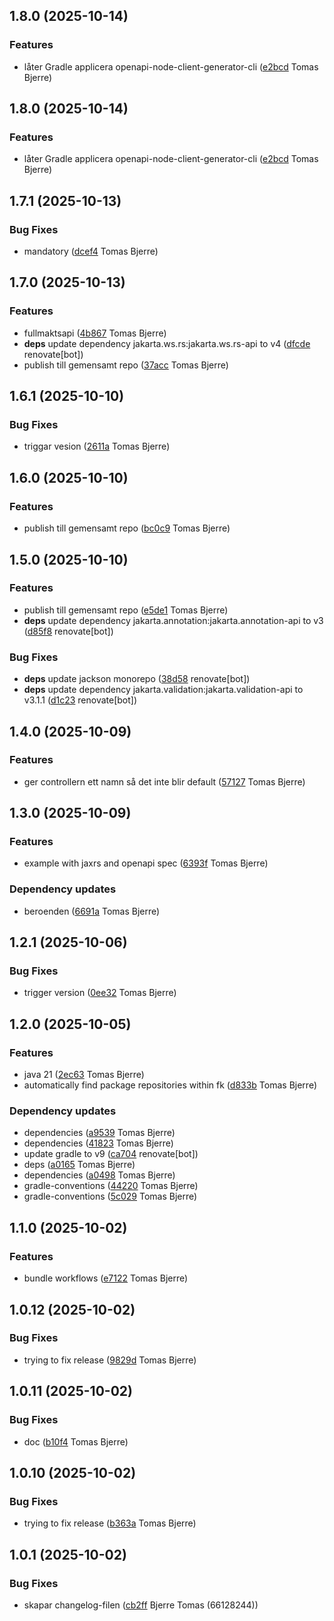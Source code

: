 ## 1.8.0 (2025-10-14)

### Features

-  låter Gradle applicera openapi-node-client-generator-cli ([e2bcd](https://github.com/Forsakringskassan/template-api/commit/e2bcd702e3c9c19) Tomas Bjerre)  

## 1.8.0 (2025-10-14)

### Features

-  låter Gradle applicera openapi-node-client-generator-cli ([e2bcd](https://github.com/Forsakringskassan/template-api/commit/e2bcd702e3c9c19) Tomas Bjerre)  

## 1.7.1 (2025-10-13)

### Bug Fixes

-  mandatory ([dcef4](https://github.com/Forsakringskassan/template-api/commit/dcef44f94bb9f82) Tomas Bjerre)  

## 1.7.0 (2025-10-13)

### Features

-  fullmaktsapi ([4b867](https://github.com/Forsakringskassan/template-api/commit/4b867eec8e947a3) Tomas Bjerre)  
-  **deps**  update dependency jakarta.ws.rs:jakarta.ws.rs-api to v4 ([dfcde](https://github.com/Forsakringskassan/template-api/commit/dfcde53ef1a0a1d) renovate[bot])  
-  publish till gemensamt repo ([37acc](https://github.com/Forsakringskassan/template-api/commit/37accdd20eae729) Tomas Bjerre)  

## 1.6.1 (2025-10-10)

### Bug Fixes

-  triggar vesion ([2611a](https://github.com/Forsakringskassan/template-api/commit/2611a6dd713e59b) Tomas Bjerre)  

## 1.6.0 (2025-10-10)

### Features

-  publish till gemensamt repo ([bc0c9](https://github.com/Forsakringskassan/template-api/commit/bc0c93b09399069) Tomas Bjerre)  

## 1.5.0 (2025-10-10)

### Features

-  publish till gemensamt repo ([e5de1](https://github.com/Forsakringskassan/template-api/commit/e5de16d95ecda35) Tomas Bjerre)  
-  **deps**  update dependency jakarta.annotation:jakarta.annotation-api to v3 ([d85f8](https://github.com/Forsakringskassan/template-api/commit/d85f8ee15c1e7ef) renovate[bot])  

### Bug Fixes

-  **deps**  update jackson monorepo ([38d58](https://github.com/Forsakringskassan/template-api/commit/38d58eb73eb8476) renovate[bot])  
-  **deps**  update dependency jakarta.validation:jakarta.validation-api to v3.1.1 ([d1c23](https://github.com/Forsakringskassan/template-api/commit/d1c232fc5b01ed9) renovate[bot])  

## 1.4.0 (2025-10-09)

### Features

-  ger controllern ett namn så det inte blir default ([57127](https://github.com/Forsakringskassan/template-api/commit/57127914d2074da) Tomas Bjerre)  

## 1.3.0 (2025-10-09)

### Features

-  example with jaxrs and openapi spec ([6393f](https://github.com/Forsakringskassan/template-api/commit/6393fb126a06758) Tomas Bjerre)  

### Dependency updates

- beroenden ([6691a](https://github.com/Forsakringskassan/template-api/commit/6691a4b66b16641) Tomas Bjerre)  
## 1.2.1 (2025-10-06)

### Bug Fixes

-  trigger version ([0ee32](https://github.com/Forsakringskassan/template-api/commit/0ee3278f02de21b) Tomas Bjerre)  

## 1.2.0 (2025-10-05)

### Features

-  java 21 ([2ec63](https://github.com/Forsakringskassan/template-api/commit/2ec63d34ece6c76) Tomas Bjerre)  
-  automatically find package repositories within fk ([d833b](https://github.com/Forsakringskassan/template-api/commit/d833b0d3d028c3c) Tomas Bjerre)  

### Dependency updates

- dependencies ([a9539](https://github.com/Forsakringskassan/template-api/commit/a95399a75a76c73) Tomas Bjerre)  
- dependencies ([41823](https://github.com/Forsakringskassan/template-api/commit/41823c6a3e420f6) Tomas Bjerre)  
- update gradle to v9 ([ca704](https://github.com/Forsakringskassan/template-api/commit/ca70466b753fc13) renovate[bot])  
- deps ([a0165](https://github.com/Forsakringskassan/template-api/commit/a0165342c2be22d) Tomas Bjerre)  
- dependencies ([a0498](https://github.com/Forsakringskassan/template-api/commit/a049847450cc369) Tomas Bjerre)  
- gradle-conventions ([44220](https://github.com/Forsakringskassan/template-api/commit/442208ab9e9a51b) Tomas Bjerre)  
- gradle-conventions ([5c029](https://github.com/Forsakringskassan/template-api/commit/5c029c4a7f517f8) Tomas Bjerre)  
## 1.1.0 (2025-10-02)

### Features

-  bundle workflows ([e7122](https://github.com/Forsakringskassan/template-api/commit/e712282056204ac) Tomas Bjerre)  

## 1.0.12 (2025-10-02)

### Bug Fixes

-  trying to fix release ([9829d](https://github.com/Forsakringskassan/template-api/commit/9829d16fe740631) Tomas Bjerre)  

## 1.0.11 (2025-10-02)

### Bug Fixes

-  doc ([b10f4](https://github.com/Forsakringskassan/template-api/commit/b10f43d247b91b7) Tomas Bjerre)  

## 1.0.10 (2025-10-02)

### Bug Fixes

-  trying to fix release ([b363a](https://github.com/Forsakringskassan/template-api/commit/b363a0e1d042e90) Tomas Bjerre)  

## 1.0.1 (2025-10-02)

### Bug Fixes

-  skapar changelog-filen ([cb2ff](https://github.com/Forsakringskassan/template-api/commit/cb2ffacb9d9d696) Bjerre Tomas (66128244))  

